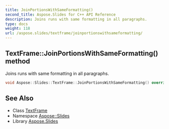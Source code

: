 ```yaml
---
title: JoinPortionsWithSameFormatting()
second_title: Aspose.Slides for C++ API Reference
description: Joins runs with same formatting in all paragraphs.
type: docs
weight: 118
url: /aspose.slides/textframe/joinportionswithsameformatting/
---
```

## TextFrame::JoinPortionsWithSameFormatting() method


Joins runs with same formatting in all paragraphs.

```cpp
void Aspose::Slides::TextFrame::JoinPortionsWithSameFormatting() override
```

## See Also

* Class [TextFrame](../)
* Namespace [Aspose::Slides](../../)
* Library [Aspose.Slides](../../../)